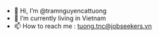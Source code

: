 - 👋 Hi, I’m @tramnguyencattuong
- 🌱 I’m currently living in Vietnam
- 📫 How to reach me : tuong.tnc@jobseekers.vn

<!---
tramnguyencattuong/tramnguyencattuong is a ✨ special ✨ repository because its `README.md` (this file) appears on your GitHub profile.
You can click the Preview link to take a look at your changes.
--->
